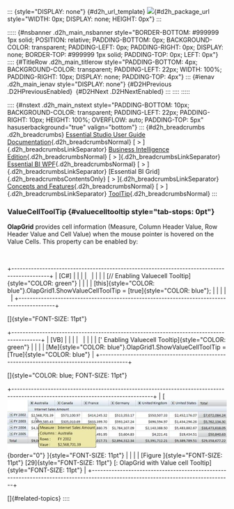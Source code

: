 ::: {style="DISPLAY: none"}
[](ms-xhelp:///?Id=d2h_url_template){#d2h_url_template} ![](!package_url!){#d2h_package_url style="WIDTH: 0px; DISPLAY: none; HEIGHT: 0px"}
:::

::::: {#nsbanner .d2h_main_nsbanner style="BORDER-BOTTOM: #999999 1px solid; POSITION: relative; PADDING-BOTTOM: 0px; BACKGROUND-COLOR: transparent; PADDING-LEFT: 0px; PADDING-RIGHT: 0px; DISPLAY: none; BORDER-TOP: #999999 1px solid; PADDING-TOP: 0px; LEFT: 0px"}
:::: {#TitleRow .d2h_main_titlerow style="PADDING-BOTTOM: 4px; BACKGROUND-COLOR: transparent; PADDING-LEFT: 22px; WIDTH: 100%; PADDING-RIGHT: 10px; DISPLAY: none; PADDING-TOP: 4px"}
::: {#ienav .d2h_main_ienav style="DISPLAY: none"}
[](ms-xhelp:///?Id=80440e77-de47-47be-b460-aea262875480){#D2HPrevious .D2HPreviousEnabled}  [](ms-xhelp:///?Id=57fb2f9f-ea9c-4b11-b8fe-1b1f2a32af12){#D2HNext .D2HNextEnabled}
:::
::::
:::::

:::: {#nstext .d2h_main_nstext style="PADDING-BOTTOM: 10px; BACKGROUND-COLOR: transparent; PADDING-LEFT: 22px; PADDING-RIGHT: 10px; HEIGHT: 100%; OVERFLOW: auto; PADDING-TOP: 5px" hasuserbackground="true" valign="bottom"}
::: {#d2h_breadcrumbs .d2h_breadcrumbs}
[Essential Studio User Guide Documentation](ms-xhelp:///?Id=12457748-09e3-4d74-a240-8e049cedf030){.d2h_breadcrumbsNormal} [ \> ]{.d2h_breadcrumbsLinkSeparator} [Business Intelligence Edition](ms-xhelp:///?Id=fdf33dd8-62b2-47b9-ad7b-fc50e590bca5){.d2h_breadcrumbsNormal} [ \> ]{.d2h_breadcrumbsLinkSeparator} [Essential BI WPF](ms-xhelp:///?Id=41e3d586-d922-4a01-8272-679fe4ae7343){.d2h_breadcrumbsNormal} [ \> ]{.d2h_breadcrumbsLinkSeparator} [Essential BI Grid]{.d2h_breadcrumbsContentsOnly} [ \> ]{.d2h_breadcrumbsLinkSeparator} [Concepts and Features](ms-xhelp:///?Id=ea758680-939d-4d65-8abe-8c3be198af29){.d2h_breadcrumbsNormal} [ \> ]{.d2h_breadcrumbsLinkSeparator} [ToolTip](ms-xhelp:///?Id=77b3e3a6-fde2-466f-88a9-1e93c7e1ed7c){.d2h_breadcrumbsNormal}
:::

### ValueCellToolTip {#valuecelltooltip style="tab-stops: 0pt"}

**OlapGrid** provides cell information (Measure, Column Header Value, Row Header Value and Cell Value) when the mouse pointer is hovered on the Value Cells. This property can be enabled by:

 

+-------------------------------------------------------------------------------------------+
| \[C#\]                                                                                    |
|                                                                                           |
|                                                                                           |
|                                                                                           |
| [// Enabling Valuecell Tooltip]{style="COLOR: green"}                                     |
|                                                                                           |
| [this]{style="COLOR: blue"}.OlapGrid1.ShowValueCellToolTip = [true]{style="COLOR: blue"}; |
|                                                                                           |
|                                                                                           |
+-------------------------------------------------------------------------------------------+

[]{style="FONT-SIZE: 11pt"} 

+----------------------------------------------------------------------------------------+
| \[VB\]                                                                                 |
|                                                                                        |
|                                                                                        |
|                                                                                        |
| [\' Enabling Valuecell Tooltip]{style="COLOR: green"}                                  |
|                                                                                        |
| [Me]{style="COLOR: blue"}.OlapGrid1.ShowValueCellToolTip = [True]{style="COLOR: blue"} |
+----------------------------------------------------------------------------------------+

[]{style="COLOR: blue; FONT-SIZE: 11pt"} 

+--------------------------------------------------------------------------------------------------------------------------------+
| [ ![](ImagesExt/image44_32.jpg){border="0"} ]{style="FONT-SIZE: 11pt"}                                                         |
|                                                                                                                                |
| [Figure ]{style="FONT-SIZE: 11pt"} [29]{style="FONT-SIZE: 11pt"} [: OlapGrid with Value cell Tooltip]{style="FONT-SIZE: 11pt"} |
+--------------------------------------------------------------------------------------------------------------------------------+

[]{#related-topics}
::::
